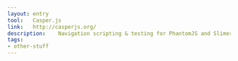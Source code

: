 ```yaml
---
layout: entry
tool:	Casper.js
link:	http://casperjs.org/
description:	Navigation scripting & testing for PhantomJS and SlimerJS
tags:
- other-stuff
---
```

